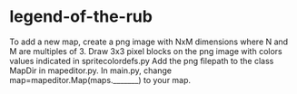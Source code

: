 # legend-of-the-rub

To add a new  map, create a png image with NxM dimensions where N and M are multiples of 3. 
Draw 3x3 pixel blocks on the png image with colors values indicated in spritecolordefs.py
Add the png filepath to the class MapDir in mapeditor.py.
In main.py, change map=mapeditor.Map(maps._______) to your map. 
